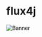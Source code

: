 # flux4j

![Banner](https://socialify.git.ci/lukasl-dev/flux4j/image?description=1&language=1&owner=1&pattern=Solid&theme=Light)
